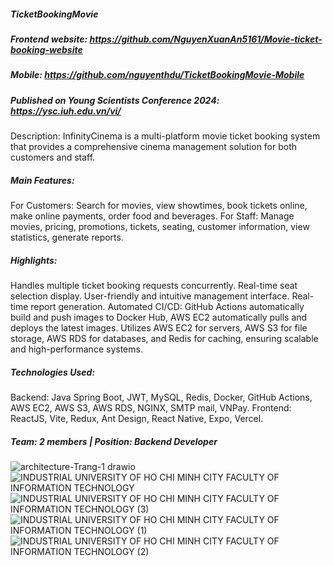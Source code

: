##### TicketBookingMovie
##### Frontend website: https://github.com/NguyenXuanAn5161/Movie-ticket-booking-website
##### Mobile: https://github.com/nguyenthdu/TicketBookingMovie-Mobile 
##### Published on Young Scientists Conference 2024: https://ysc.iuh.edu.vn/vi/
Description: InfinityCinema is a multi-platform movie ticket booking system that provides a comprehensive cinema management solution for both customers and staff.
##### Main Features:
For Customers: Search for movies, view showtimes, book tickets online, make online payments, order food and beverages.
For Staff: Manage movies, pricing, promotions, tickets, seating, customer information, view statistics, generate reports.
##### Highlights:
Handles multiple ticket booking requests concurrently.
Real-time seat selection display.
User-friendly and intuitive management interface.
Real-time report generation.
Automated CI/CD: GitHub Actions automatically build and push images to Docker Hub, AWS EC2 automatically pulls and deploys the latest images.
Utilizes AWS EC2 for servers, AWS S3 for file storage, AWS RDS for databases, and Redis for caching, ensuring scalable and high-performance systems.
##### Technologies Used:
Backend: Java Spring Boot, JWT, MySQL, Redis, Docker, GitHub Actions, AWS EC2, AWS S3, AWS RDS, NGINX, SMTP mail, VNPay.
Frontend: ReactJS, Vite, Redux, Ant Design, React Native, Expo, Vercel.
##### Team: 2 members | Position: Backend Developer
![architecture-Trang-1 drawio](https://github.com/nguyenthdu/TicketBookingMovie/assets/110290495/a01a3a5e-df29-489d-8d4d-9ed9bb065ab7)
![INDUSTRIAL UNIVERSITY OF HO CHI MINH CITY FACULTY OF INFORMATION TECHNOLOGY](https://github.com/nguyenthdu/TicketBookingMovie/assets/110290495/21445d6c-d9ab-4ca3-a266-2e3c78e53c2e)
![INDUSTRIAL UNIVERSITY OF HO CHI MINH CITY FACULTY OF INFORMATION TECHNOLOGY (3)](https://github.com/nguyenthdu/TicketBookingMovie/assets/110290495/7cf0b741-3844-4b5c-a2f7-ad1feb674999)
![INDUSTRIAL UNIVERSITY OF HO CHI MINH CITY FACULTY OF INFORMATION TECHNOLOGY (1)](https://github.com/nguyenthdu/TicketBookingMovie/assets/110290495/fc1f54d4-7162-4974-9b7d-4e78410fec31)
![INDUSTRIAL UNIVERSITY OF HO CHI MINH CITY FACULTY OF INFORMATION TECHNOLOGY (2)](https://github.com/nguyenthdu/TicketBookingMovie/assets/110290495/14092132-82be-48a3-8da7-cd5db8412c2c)



